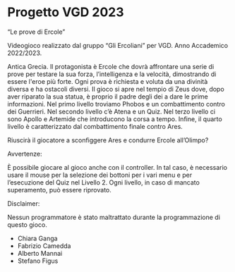 # Progetto VGD 2023

“Le prove di Ercole”

Videogioco realizzato dal gruppo “Gli Ercoliani” per VGD. Anno Accademico 2022/2023.

Antica Grecia. Il protagonista è Ercole che dovrà affrontare una serie di prove per testare la sua forza, l’intelligenza e la velocità, dimostrando di essere l'eroe più forte. Ogni prova è richiesta e voluta da una divinità diversa e ha ostacoli diversi. Il gioco si apre nel tempio di Zeus dove, dopo aver riparato la sua statua, è proprio il padre degli dei a dare le prime informazioni. 
Nel primo livello troviamo Phobos e un combattimento contro dei Guerrieri. Nel secondo livello c’è Atena e un Quiz. Nel terzo livello ci sono Apollo e Artemide che introducono la corsa a tempo. Infine, il quarto livello è caratterizzato dal combattimento finale contro Ares.

Riuscirà il giocatore a sconfiggere Ares e condurre Ercole all’Olimpo?

Avvertenze:

È possibile giocare al gioco anche con il controller. In tal caso, è necessario usare il mouse per la selezione dei bottoni per i vari menu e per l’esecuzione del Quiz nel Livello 2.
Ogni livello, in caso di mancato superamento, può essere riprovato.

Disclaimer:

Nessun programmatore è stato maltrattato durante la programmazione di questo gioco.

- Chiara Ganga
- Fabrizio Camedda
- Alberto Mannai
- Stefano Figus


